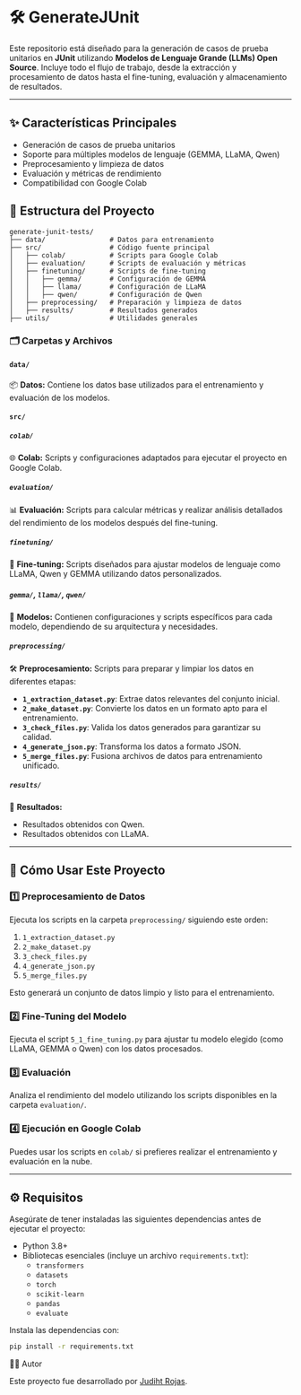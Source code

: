 # 🛠️ GenerateJUnit

Este repositorio está diseñado para la generación de casos de prueba unitarios en **JUnit** utilizando **Modelos de Lenguaje Grande (LLMs) Open Source**. Incluye todo el flujo de trabajo, desde la extracción y procesamiento de datos hasta el fine-tuning, evaluación y almacenamiento de resultados.

---

## ✨ Características Principales

- Generación de casos de prueba unitarios
- Soporte para múltiples modelos de lenguaje (GEMMA, LLaMA, Qwen)
- Preprocesamiento y limpieza de datos
- Evaluación y métricas de rendimiento
- Compatibilidad con Google Colab

## 📂 Estructura del Proyecto

```plaintext
generate-junit-tests/
├── data/                # Datos para entrenamiento
├── src/                 # Código fuente principal
│   ├── colab/           # Scripts para Google Colab
│   ├── evaluation/      # Scripts de evaluación y métricas
│   ├── finetuning/      # Scripts de fine-tuning
│   │   ├── gemma/       # Configuración de GEMMA
│   │   ├── llama/       # Configuración de LLaMA
│   │   ├── qwen/        # Configuración de Qwen
│   ├── preprocessing/   # Preparación y limpieza de datos
│   ├── results/         # Resultados generados
├── utils/               # Utilidades generales
```

### 🗂️ Carpetas y Archivos

#### `data/`  
📦 **Datos:** Contiene los datos base utilizados para el entrenamiento y evaluación de los modelos.

#### `src/`

##### `colab/`  
🌐 **Colab:** Scripts y configuraciones adaptados para ejecutar el proyecto en Google Colab.

##### `evaluation/`  
📊 **Evaluación:** Scripts para calcular métricas y realizar análisis detallados del rendimiento de los modelos después del fine-tuning.

##### `finetuning/`  
🔧 **Fine-tuning:** Scripts diseñados para ajustar modelos de lenguaje como LLaMA, Qwen y GEMMA utilizando datos personalizados.

##### `gemma/`, `llama/`, `qwen/`  
🤖 **Modelos:** Contienen configuraciones y scripts específicos para cada modelo, dependiendo de su arquitectura y necesidades.

##### `preprocessing/`  
🛠️ **Preprocesamiento:** Scripts para preparar y limpiar los datos en diferentes etapas:  
- **`1_extraction_dataset.py`**: Extrae datos relevantes del conjunto inicial.  
- **`2_make_dataset.py`**: Convierte los datos en un formato apto para el entrenamiento.  
- **`3_check_files.py`**: Valida los datos generados para garantizar su calidad.  
- **`4_generate_json.py`**: Transforma los datos a formato JSON.  
- **`5_merge_files.py`**: Fusiona archivos de datos para entrenamiento unificado.

##### `results/`  
📁 **Resultados:**  
- Resultados obtenidos con Qwen.
- Resultados obtenidos con LLaMA.

---

## 🚀 Cómo Usar Este Proyecto

### 1️⃣ **Preprocesamiento de Datos**
Ejecuta los scripts en la carpeta `preprocessing/` siguiendo este orden:  
1. `1_extraction_dataset.py`  
2. `2_make_dataset.py`  
3. `3_check_files.py`  
4. `4_generate_json.py`  
5. `5_merge_files.py`  

Esto generará un conjunto de datos limpio y listo para el entrenamiento.

### 2️⃣ **Fine-Tuning del Modelo**
Ejecuta el script `5_1_fine_tuning.py` para ajustar tu modelo elegido (como LLaMA, GEMMA o Qwen) con los datos procesados.

### 3️⃣ **Evaluación**
Analiza el rendimiento del modelo utilizando los scripts disponibles en la carpeta `evaluation/`.

### 4️⃣ **Ejecución en Google Colab**
Puedes usar los scripts en `colab/` si prefieres realizar el entrenamiento y evaluación en la nube.

---

## ⚙️ Requisitos

Asegúrate de tener instaladas las siguientes dependencias antes de ejecutar el proyecto:

- Python 3.8+
- Bibliotecas esenciales (incluye un archivo `requirements.txt`):
  - `transformers`
  - `datasets`
  - `torch`
  - `scikit-learn`
  - `pandas`
  - `evaluate`

Instala las dependencias con:

```bash
pip install -r requirements.txt
```

👩‍💻 Autor

Este proyecto fue desarrollado por [Judiht Rojas](https://github.com/cjudithrb).
